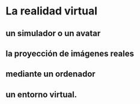 # La realidad virtual 
## un simulador o un avatar
## la proyección de imágenes reales
## mediante un ordenador 
## un entorno virtual.
